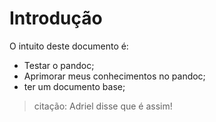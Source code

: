 # Introdução

O intuito deste documento é:
- Testar o pandoc;
- Aprimorar meus conhecimentos no pandoc;
- ter um documento base;

> citação: Adriel disse que é assim!
